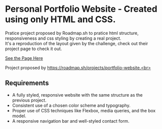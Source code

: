 # Personal Portfolio Website - Created using only HTML and CSS.
Pratice project proposed by Roadmap.sh to pratice html structure, responsiveness and css styling by creating a real project.<br>
It's a reproduction of the layout given by the challenge, check out their project page to check it out.

<a href="https://alexgmblt.github.io/Personal-Portfolio/">See the Page Here</a>

Project proposed by https://roadmap.sh/projects/portfolio-website.<br>

<h2>Requirements</h2>
<ul>
  <li>A fully styled, responsive website with the same structure as the previous project.</li>
  <li>Consistent use of a chosen color scheme and typography.</li>
  <li>Proper use of CSS techniques like Flexbox, media queries, and the box model.</li>
   <li>A responsive navigation bar and well-styled contact form.</li>
</ul>
